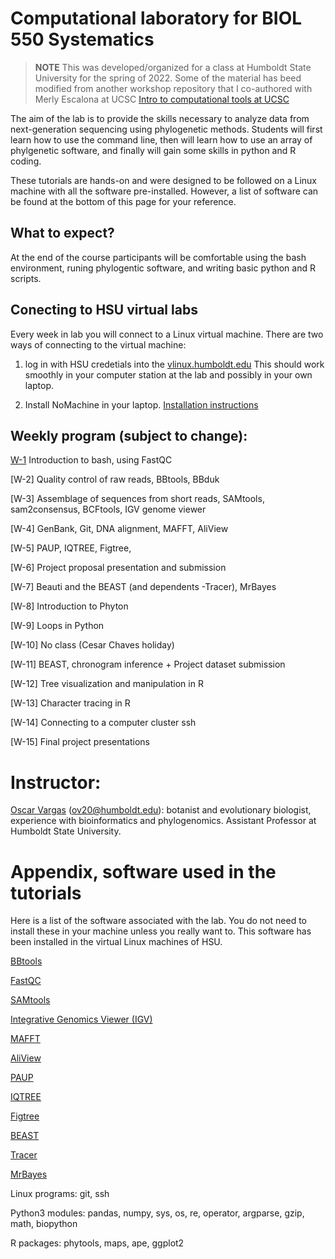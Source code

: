 # Computational laboratory for BIOL 550 Systematics

> **NOTE** 
> This was developed/organized for a class at Humboldt State University for the spring of 2022. 
> Some of the material has beed modified from another workshop repository that I co-authored with Merly Escalona at UCSC [Intro to computational tools at UCSC](https://github.com/merlyescalona/ucsc-eeb-intro2comptools) 

The aim of the lab is to provide the skills necessary to analyze data from next-generation sequencing using phylogenetic methods. Students will first learn how to use the command line, then will learn how to use an array of phylgenetic software, and finally will gain some skills in python and R coding.

These tutorials are hands-on and were designed to be followed on a Linux machine with all the software pre-installed. However, a list of software can be found at the bottom of this page for your reference.

## What to expect?

At the end of the course participants will be comfortable using the bash environment, runing phylogentic software, and writing basic python and R scripts.

## Conecting to HSU virtual labs

Every week in lab you will connect to a Linux virtual machine. There are two ways of connecting to the virtual machine:

1. log in with HSU credetials into the [vlinux.humboldt.edu](https://vlinux.humboldt.edu/) This should work smoothly in your computer station at the lab and possibly in your own laptop.

2. Install NoMachine in your laptop. [Installation instructions](https://its.humboldt.edu/vlinux-home-instructions)

## Weekly program (subject to change):

[W-1](https://github.com/oscarvargash/biol_550_2022/tree/main/week_01) Introduction to bash, using FastQC

[W-2] Quality control of raw reads, BBtools, BBduk

[W-3] Assemblage of sequences from short reads,
SAMtools, sam2consensus, BCFtools, IGV genome viewer

[W-4] GenBank, Git, DNA alignment, MAFFT, AliView

[W-5] PAUP, IQTREE, Figtree,

[W-6] Project proposal presentation and submission

[W-7] Beauti and the BEAST (and dependents -Tracer), MrBayes

[W-8] Introduction to Phyton

[W-9] Loops in Python

[W-10] No class (Cesar Chaves holiday)

[W-11] BEAST, chronogram inference + Project dataset submission

[W-12] Tree visualization and manipulation in R

[W-13] Character tracing in R

[W-14] Connecting to a computer cluster ssh

[W-15] Final project presentations


# Instructor:

[Oscar Vargas](http://oscarmvargas.com/) (<ov20@humboldt.edu>): botanist and evolutionary biologist, experience with bioinformatics and phylogenomics. Assistant Professor at Humboldt State University.

# Appendix, software used in the tutorials

Here is a list of the software associated with the lab. You do not need to install these in your machine unless you really want to. This software has been installed in the virtual Linux machines of HSU.

[BBtools](https://jgi.doe.gov/data-and-tools/bbtools/bb-tools-user-guide/installation-guide/)

[FastQC](https://www.bioinformatics.babraham.ac.uk/projects/fastqc/)

[SAMtools](http://www.htslib.org/)

[Integrative Genomics Viewer (IGV)](https://software.broadinstitute.org/software/igv/)

[MAFFT](https://mafft.cbrc.jp/alignment/software/)

[AliView](https://ormbunkar.se/aliview/)

[PAUP](https://paup.phylosolutions.com/get-paup/)

[IQTREE](http://www.iqtree.org/)

[Figtree](http://tree.bio.ed.ac.uk/software/figtree/)

[BEAST](https://github.com/beast-dev/beast-mcmc)

[Tracer](https://github.com/beast-dev/tracer/releases)

[MrBayes](https://nbisweden.github.io/MrBayes/download.html)

Linux programs: git, ssh

Python3 modules: pandas, numpy, sys, os, re, operator, argparse, gzip, math, biopython

R packages: phytools, maps, ape, ggplot2


